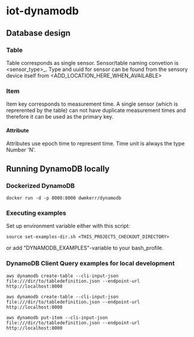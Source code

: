 # iot-dynamodb

## Database design

### Table

Table corresponds as single sensor. Sensor/table naming convetion is <sensor_type>_<uuid>. Type and uuid for sensor can be found from the sensory device itself from <ADD_LOCATION_HERE_WHEN_AVAILABLE>

### Item

Item key corresponds to measurement time. A single sensor (which is reprerented by the table) can not have duplicate measurement times and therefore it can be used as the primary key.

#### Attribute

Attributes use epoch time to represent time. Time unit is always the type Number 'N'.

## Running DynamoDB locally

### Dockerized DynamoDB

```
docker run -d -p 8000:8000 dwmkerr/dynamodb
```

### Executing examples

Set up environment variable either with this script:

```
source set-examples-dir.sh <THIS_PROJECTS_CHECKOUT_DIRECTORY>
```

or add "DYNAMODB_EXAMPLES"-variable to your bash_profile.

### DynamoDB Client Query examples for local development

```
aws dynamodb create-table --cli-input-json file:///dir/to/tabledefinition.json --endpoint-url http://localhost:8000
```

```
aws dynamodb create-table --cli-input-json file:///dir/to/tabledefinition.json --endpoint-url http://localhost:8000
```

```
aws dynamodb put-item --cli-input-json file:///dir/to/tabledefinition.json --endpoint-url http://localhost:8000
```
